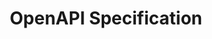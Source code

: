 <link href="https://fonts.googleapis.com/css?family=Open+Sans:400,700|Source+Code+Pro:300,600|Titillium+Web:400,600,700" rel="stylesheet">
<link rel="stylesheet" type="text/css" href="../stylesheets/swagger-ui.css" >
<style>
html
{
    box-sizing: border-box;
    overflow: -moz-scrollbars-vertical;
    overflow-y: scroll;
}
*,
*:before,
*:after
{
    box-sizing: inherit;
}

body {
    margin:0;
    background: #fafafa;
}
</style>

# OpenAPI Specification

<div id="swagger-ui"></div>

<script src="../scripts/swagger-ui-bundle.js"> </script>
<script src="../scripts/swagger-ui-standalone-preset.js"> </script>
<script>
window.onload = function() {
  const ui = SwaggerUIBundle({
    url: "https://raw.githubusercontent.com/airbusgeo/playground-docs/master/api/playground_geo_processes_manager_api.yaml",
    dom_id: '#swagger-ui',
    deepLinking: true,
    presets: [
      SwaggerUIBundle.presets.apis,
    ]
  })

  window.ui = ui
}
</script>